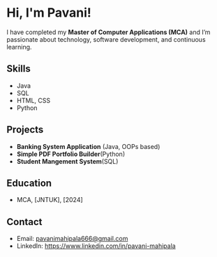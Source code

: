 # Hi, I'm Pavani!

I have completed my **Master of Computer Applications (MCA)** and I’m passionate about technology, software development, and continuous learning.

## Skills
- Java
- SQL
- HTML, CSS
- Python

## Projects
- **Banking System Application** (Java, OOPs based)
- **Simple PDF Portfolio Builder**(Python)
- **Student Mangement System**(SQL)

## Education
- MCA, [JNTUK], [2024]

## Contact
- Email: pavanimahipala666@gmail.com
- LinkedIn: https://www.linkedin.com/in/pavani-mahipala
